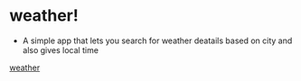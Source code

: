 # weather!
- A simple app that lets you search for weather deatails based on city and also gives local time

[weather](https://github.com/candl3b0x/weather/assets/98771722/67e4ab93-7f9d-468f-84b7-a66c53967d10)
